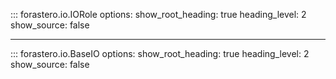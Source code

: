 ::: forastero.io.IORole
    options:
      show_root_heading: true
      heading_level: 2
      show_source: false

---

::: forastero.io.BaseIO
    options:
      show_root_heading: true
      heading_level: 2
      show_source: false
